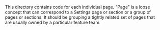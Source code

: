 This directory contains code for each individual page.  "Page" is a loose
concept that can correspond to a Settings page or section or a group of pages
or sections.  It should be grouping a tightly related set of pages that are
usually owned by a particular feature team.
